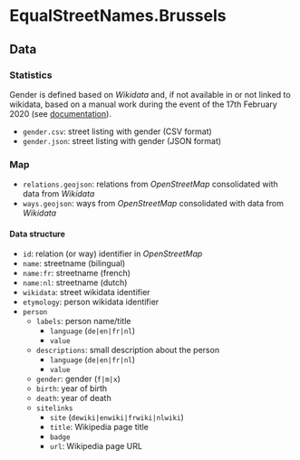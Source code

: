 # EqualStreetNames.Brussels

## Data

### Statistics

Gender is defined based on _Wikidata_ and, if not available in or not linked to wikidata, based on a manual work during the event of the 17th February 2020 (see [documentation](../docs/scripts/statistics.md)).

- `gender.csv`: street listing with gender (CSV format)
- `gender.json`: street listing with gender (JSON format)

### Map

- `relations.geojson`: relations from _OpenStreetMap_ consolidated with data from _Wikidata_
- `ways.geojson`: ways from _OpenStreetMap_ consolidated with data from _Wikidata_

#### Data structure

- `id`: relation (or way) identifier in _OpenStreetMap_
- `name`: streetname (bilingual)
- `name:fr`: streetname (french)
- `name:nl`: streetname (dutch)
- `wikidata`: street wikidata identifier
- `etymology`: person wikidata identifier
- `person`
  - `labels`: person name/title
    - `language` (`de|en|fr|nl`)
    - `value`
  - `descriptions`: small description about the person
    - `language` (`de|en|fr|nl`)
    - `value`
  - `gender`: gender (`f|m|x`)
  - `birth`: year of birth
  - `death`: year of death
  - `sitelinks`
    - `site` (`dewiki|enwiki|frwiki|nlwiki`)
    - `title`: Wikipedia page title
    - `badge`
    - `url`: Wikipedia page URL
